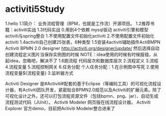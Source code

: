 # activiti5Study
1.hello
    1.1简介：
        业务流程管理（BPM，也就是工作流）开源项目。
    1.2推荐书籍：activiti实战
    1.3代码实战
        0.用到4个依赖 mysql驱动 activiti引擎和模型  activiti与spring整合
        1.不使用配置文件初始化activiti
        2.不使用配置文件初始化activiti
    1.4activiti自己创建25张表，6种类型
    1.5安装4activiti辅助插件ActiBMPN
        Activiti BPMN 2.0 designer
        http://activiti.org/designer/update/
        然后选择自动创建流程定义图片当保存实例图的时候
        NOTE：idea使用的时候有时候报错，从起idea，忽略吧，解决不了
    1.6跑流程
        代码层次和数据库层次
2.流程定义
3.流程
4.流程变量
5.流程控制网关
6.任务分配
    个人任务分配：1.在示例图中写死 2.使用流程变量${流程变量} 3.监听器方式
    
    
    
    
Activiti Designer
是#Activiti#配套的基于Eclipse（等编码工具）的可视化流程设计器，有Activiti团队开发，紧密贴合BPMN2.0规范以及Activiti的扩展元素。除了可视化设计之外，还可以打包流程资源文件（包括bpmn、png、jar）、自动生成流程测试代码（JUnit）。
Activiti Modeler
网页版在线流程设计器。
Activiti Explorer
官方demo，目前把Activiti Modeler整合进来了